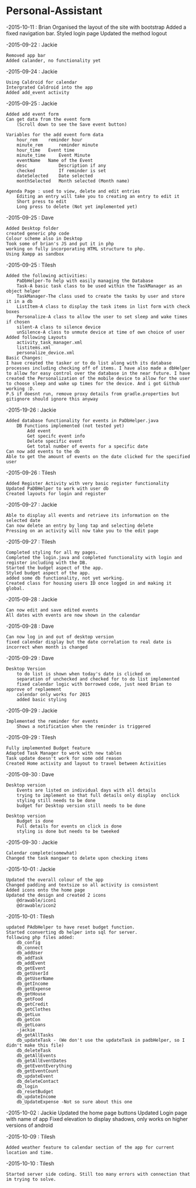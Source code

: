 # Personal-Assistant

-2015-10-11 : Brian
	Organised the layout of the site with bootstrap
	Added a fixed navigation bar.
	Styled login page
	Updated the method logout

-2015-09-22 : Jackie 

	Removed app bar 	
	Added calander, no functionality yet 
	
-2015-09-24 : Jackie 

	Using Caldroid for calendar 	
	Intergrated Caldroid into the app	
	Added add_event activity

-2015-09-25 : Jackie

	Added add event form
	Can get data from the event form 
		(Scroll down to see the Save event button)
		
	Variables for the add event form data
		hour_rem  	reminder hour
		minute_rem  	reminder minute
		hour_time  	Event time
		minute_time  	Event Minute
		eventName 	Name of the Event
		desc 			Description if any
		checked 		If reminder is set
		dateSelected 	Date selected
		monthSelected	Month selected (Month name)
	
	Agenda Page : used to view, delete and edit entries
		Editing an entry will take you to creating an entry to edit it
		Short press to edit
		Long press to delete (Not yet implemented yet)
		
	
-2015-09-25 : Dave
	
	Added Desktop folder
	created generic php code
	Colour scheme also in Desktop
	Took some of brian's JS and put it in php
	working on fully incorporating HTML structure to php.
	Using Xampp as sandbox

-2015-09-25 : Tilesh

	Added the following activities:
		PaDbHelper-To help with easily managing the Database
		Task-A basic task class to be used within the TaskManager as an object helper
		TaskManager-The class used to create the tasks by user and store it in a db
		ListItem-A class to display the task items in list form with check boxes
		Personalize-A class to allow the user to set sleep and wake times if chosen
		silent-A class to silence device
		unSilence-A class to unmute device at time of own choice of user
	Added following Layouts
		activity_task_manager.xml
		listitems.xml
		personalize_device.xml
	Basic Changes:
	I have created the tasker or to do list along with its database
	processes including checking off of items. I have also made a dbHelper
	to allow for easy control over the database in the near future. I have
	created the Personalization of the mobile device to allow for the user
	to choose sleep and wake up times for the device. And i got Github
	working :D.
	P.S if doesnt run, remove proxy details from gradle.properties but gitignore should ignore this anyway
	

-2015-19-26 : Jackie
	
	Added database functionality for events in PaDbHelper.java
		DB Functions implemented (not tested yet)
			Add event
			Get specifc event info
			Delete specific event
			Get total number of events for a specific date
	Can now add events to the db
	Able to get the amount of events on the date clicked for the specified user
	
-2015-09-26 : Tilesh

	Added Register Activity with very basic register functionality
	Updated PaDBHelper to work with user db
	Created layouts for login and register
	
-2015-09-27 : Jackie
	
	Able to display all events and retrieve its information on the selected date
	Can now delete an entry by long tap and selecting delete
	Pressing on an activity will now take you to the edit page
	
-2015-09-27 : Tilesh

	Completed styling for all my pages.
	Completed the login.java and completed functionality with login and register including with the DB.
	Started the budget aspect of the app.
	Styled budget aspect of the app.
	added some db functionality, not yet working.
	Created class for housing users ID once logged in and making it global.
	
-2015-09-28 : Jackie
	
	Can now edit and save edited events
	All dates with events are now shown in the calendar
	
-2015-09-28 : Dave
	
	Can now log in and out of desktop version
	fixed calendar display but the date correlation to real date is incorrect when month is changed
	
-2015-09-29 : Dave
	
	Desktop Version
		to do list is shown when today's date is clicked on
		separation of unchecked and checked for to do list implemented
		fixed calendar logic with borrowed code, just need Brian to approve of replaement
		calendar only works for 2015
		added basic styling

-2015-09-29 : Jackie
	
	Implemented the reminder for events
		Shows a notification when the reminder is triggered
	
-2015-09-29 : Tilesh

	Fully implemented Budget feature
	Adapted Task Manager to work with new tables
	Task update doesn't work for some odd reason
	Created Home activity and layout to travel between Activities

-2015-09-30 : Dave
	
	Desktop version
		Events are listed on individual days with all details
		trying to implement so that full details only display  onclick
		styling still needs to be done
		budget for Desktop version still needs to be done
		
	Desktop version
		Budget is done
		Full details for events on click is done
		styling is done but needs to be tweeked
		
-2015-09-30 : Jackie

	Calendar complete(somewhat)
	Changed the task mangaer to delete upon checking items

-2015-10-01 : Jackie
	
	Updated the overall colour of the app
	Changed padding and textsize so all activity is consistent
	Added icons onto the home page
	Updated the design and created 2 icons 
		@drawable/icon1
		@drawable/icon2

	
-2015-10-01 : Tilesh
	
	updated PAdbHelper to have reset budget function.
	Started cconverting db helper into sql for server.
	following php files added:
		db_config
		db_connect
		db_addUser
		db_addTask
		db_addEvent
		db_getEvent
		db_getUserId
		db_getUserName
		db_getIncome
		db_getExpense
		db_getHouse
		db_getFood
		db_getCredit
		db_getClothes
		db_getLux
		db_getCon
		db_getLoans
	    -jackie
		db_getAllTasks 
		db_updateTask - (We don't use the updateTask in padbHelper, so I didn't make this file)
		db_deleteTask
		db_getAllEvents
		db_getAllEventDates
		db_getEventEverything
		db_getEventCount
		db_updateEvent
		db_deleteContact
		db_login
		db_resetBudget
		db_updateIncome
		db_UpdateExpense -Not so sure about this one

-2015-10-02 : Jackie
	Updated the home page buttons
	Updated Login page with name of app
	Fixed elevation to display shadows, only works on higher versions of android
	
-2015-10-09 : Tilesh

	Added weather feature to calendar section of the app for current location and time.
	
-2015-10-10 : Tilesh

	Started server side coding. Still too many errors with connection that im trying to solve.
